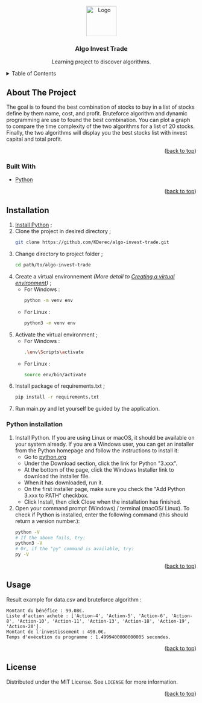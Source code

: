 <div id="top"></div>


<!-- PROJECT LOGO -->
<br />
<div align="center">
  <a href="https://github.com/github_username/repo_name">
    <img src="https://user.oc-static.com/upload/2020/09/18/1600429119334_P6.png" alt="Logo" width="80" height="80">
  </a>

<h3 align="center">Algo Invest Trade</h3>

  <p align="center">
    Learning project to discover algorithms.
    <br />
  </p>
</div>



<!-- TABLE OF CONTENTS -->
<details>
  <summary>Table of Contents</summary>
  <ol>
    <li>
      <a href="#about-the-project">About The Project</a>
      <ul>
        <li><a href="#built-with">Built With</a></li>
      </ul>
    </li>
    <li>
      <a href="#getting-started">Getting Started</a>
      <ul>
        <li><a href="#installation">Installation</a></li>
        <ul>
          <li><a href="#python-installation">Python installation</a></li>
        </ul>
      </ul>
    </li>
    <li><a href="#usage">Usage</a></li>
  </ol>
</details>



<!-- ABOUT THE PROJECT -->
## About The Project

The goal is to found the best combination of stocks to buy in a list of stocks define by them name, cost, and profit.
Bruteforce algorithm and dynamic programming are use to found the best combination.
You can plot a graph to compare the time complexity of the two algorithms for a list of 20 stocks.
Finally, the two algorithms will display you the best stocks list with invest capital and total profit.

<p align="right">(<a href="#top">back to top</a>)</p>



### Built With

* [Python](https://www.python.org/)

<p align="right">(<a href="#top">back to top</a>)</p>



<!-- GETTING STARTED -->
## Installation
1. <a href="#python-installation">Install Python</a> ;
2. Clone the project in desired directory ;
   ```sh
   git clone https://github.com/KDerec/algo-invest-trade.git
   ```
3. Change directory to project folder ;
   ```sh
   cd path/to/algo-invest-trade
   ```
4. Create a virtual environnement *(More detail to [Creating a virtual environment](https://packaging.python.org/en/latest/guides/installing-using-pip-and-virtual-environments/#creating-a-virtual-environment))* ;
    * For Windows :
      ```sh
      python -m venv env
      ```
    * For Linux :
      ```sh
      python3 -m venv env
      ```
5. Activate the virtual environment ;
    * For Windows :
      ```sh
      .\env\Scripts\activate
      ```
    * For Linux :
      ```sh
      source env/bin/activate
      ```
6. Install package of requirements.txt ;
   ```sh
   pip install -r requirements.txt
   ```
7. Run main.py and let yourself be guided by the application.


### Python installation
1. Install Python. If you are using Linux or macOS, it should be available on your system already. If you are a Windows user, you can get an installer from the Python homepage and follow the instructions to install it:
   - Go to [python.org](https://www.python.org/)
   - Under the Download section, click the link for Python "3.xxx".
   - At the bottom of the page, click the Windows Installer link to download the installer file.
   - When it has downloaded, run it.
   - On the first installer page, make sure you check the "Add Python 3.xxx to PATH" checkbox.
   - Click Install, then click Close when the installation has finished.
2. Open your command prompt (Windows) / terminal (macOS/ Linux). To check if Python is installed, enter the following command (this should return a version number.):
   ``` sh
   python -V
   # If the above fails, try:
   python3 -V
   # Or, if the "py" command is available, try:
   py -V
   ```

<p align="right">(<a href="#top">back to top</a>)</p>

### 

<!-- USAGE EXAMPLES -->
## Usage

Result example for data.csv and bruteforce algorithm : 

    Montant du bénéfice : 99.08€.
    Liste d'action acheté : ['Action-4', 'Action-5', 'Action-6', 'Action-8', 'Action-10', 'Action-11', 'Action-13', 'Action-18', 'Action-19', 'Action-20'].
    Montant de l'investissement : 498.0€.
    Temps d'exécution du programme : 1.4999400000000005 secondes.

<p align="right">(<a href="#top">back to top</a>)</p>


<!-- LICENSE -->
## License

Distributed under the MIT License. See `LICENSE` for more information.

<p align="right">(<a href="#top">back to top</a>)</p>
